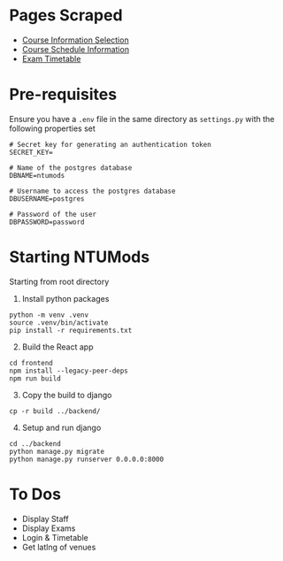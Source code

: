 # Pages Scraped

- [Course Information Selection](https://wis.ntu.edu.sg/webexe/owa/aus_subj_cont.main)
- [Course Schedule Information](https://wish.wis.ntu.edu.sg/webexe/owa/aus_schedule.main)
- [Exam Timetable](https://wis.ntu.edu.sg/webexe/owa/exam_timetable_und.main)

# Pre-requisites

Ensure you have a `.env` file in the same directory as `settings.py` with the following properties set

```
# Secret key for generating an authentication token
SECRET_KEY=

# Name of the postgres database
DBNAME=ntumods

# Username to access the postgres database
DBUSERNAME=postgres

# Password of the user
DBPASSWORD=password
```

# Starting NTUMods

Starting from root directory

1. Install python packages
```
python -m venv .venv
source .venv/bin/activate
pip install -r requirements.txt
```

2. Build the React app
```
cd frontend
npm install --legacy-peer-deps
npm run build
```

3. Copy the build to django
```
cp -r build ../backend/
```

4. Setup and run django
```
cd ../backend
python manage.py migrate
python manage.py runserver 0.0.0.0:8000
```

# To Dos

- Display Staff
- Display Exams
- Login & Timetable
- Get latlng of venues
